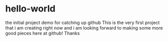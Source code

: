 # hello-world
the initial project demo for catching up github
This is the very first project that i am creating right now and i am looking forward to making some more good pieces here at github!
Thanks
